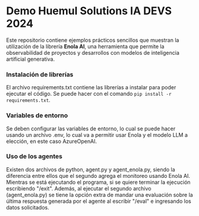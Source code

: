 # Demo Huemul Solutions IA DEVS 2024

Este repositorio contiene ejemplos prácticos sencillos que muestran la utilización de la librería **Enola AI**, una herramienta que permite la observabilidad de proyectos y desarrollos con modelos de inteligencia artificial generativa.

### Instalación de librerías
El archivo requirements.txt contiene las librerías a instalar para poder ejecutar el código.
Se puede hacer con el comando ```pip install -r requirements.txt```.

### Variables de entorno
Se deben configurar las variables de entorno, lo cual se puede hacer usando un archivo .env, lo cual va a permitir usar Enola y el modelo LLM a elección, en este caso AzureOpenAI.

### Uso de los agentes
Existen dos archivos de python, agent.py y agent_enola.py, siendo la diferencia entre ellos que el segundo agrega el monitoreo usando Enola AI.
Mientras se está ejecutando el programa, si se quiere terminar la ejecución escribiendo "/exit".
Además, al ejecutar el segundo archivo (agent_enola.py) se tiene la opción extra de mandar una evaluación sobre la última respuesta generada por el agente al escribir "/eval" e ingresando los datos solicitados.